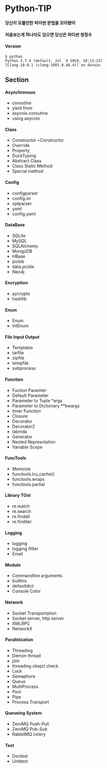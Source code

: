 # Python-TIP

#### 당신이 모를만한 파이썬 문법을 모아봤어

#### 처음보는게 하나라도 있으면 당신은 파이썬 청정수

#### Version
```
$ python
Python 3.7.4 (default, Jul  9 2019, 18:13:23) 
[Clang 10.0.1 (clang-1001.0.46.4)] on darwin
```

## Section

#### Asynchronous

* coroutine
* yield from
* asycnio.coroutine
* using asycnio

#### Class

* Constructor ~Constructor
* Override
* Property
* DuckTyping
* Abstract Class
* Class Static Method
* Special method

#### Config

* configparser
* config.ini
* optparser
* yaml
* config.yaml

#### DataBase

* SQLite
* MySQL
* SQLAlchemy
* MongoDB
* HBase
* pickle
* data.pickle
* Neo4j

#### Encryption

* pycrypto
* hashlib

#### Enum

* Enum
* IntEnum

#### File Input Output

* Templates
* tarfile
* zipfile
* tempfile
* subprocess

#### Function

* Fuction Paramter
* Default Parameter
* Parameter to Tuple *args
* Parameter to Dictionary **kwargs
* Inner Function
* Closure
* Decorator
* Decorator2
* labmda
* Generator
* Nested Represntation
* Variable Scope

#### FuncTools

* Memoize
* functools.lru_cache()
* functools.wraps
* functools.partial

#### Library TOol

* re.match
* re.search
* re.findall
* re.finditer

#### Logging

* logging
* logging fillter
* Email

#### Module

* Commandline arguments
* builtins
* defaultdict
* Console Color

#### Network

* Socket Transportation
* Socket server, http server
* XMLRPC
* NetworkX

#### Parallelzation

* Threading
* Demon thread
* join
* threading obejct check
* Lock
* Semaphore
* Queue
* MultiProcess
* Pool
* Pipe
* Process Transport

#### Queueing System

* ZeroMQ Push-Pull
* ZeroMQ Pub-Sub
* RabbitMQ celery

#### Test

* Doctest
* Unittest